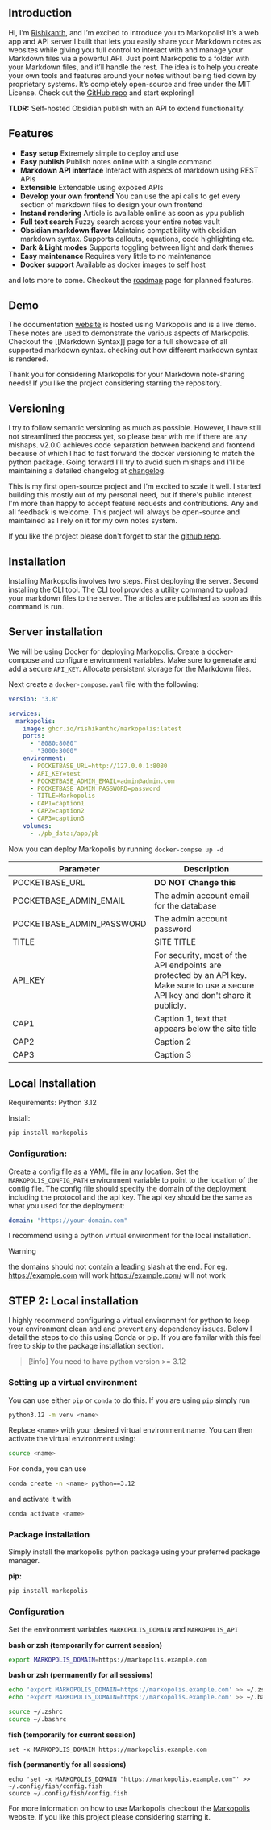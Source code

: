 ## Introduction
Hi,
I’m [Rishikanth](https://rishikanth.me), and I’m excited to introduce you to Markopolis! It’s a web app and API server I
built that lets you easily share your Markdown notes as websites while giving you full control to
interact with and manage your Markdown files via a powerful API. Just point Markopolis to a folder
with your Markdown files, and it’ll handle the rest. The idea is to help you create your own tools
and features around your notes without being tied down by proprietary systems. It’s completely
open-source and free under the MIT License. Check out the [GitHub repo](https://github.com/rishikanthc/markopolis) and start exploring!

**TLDR:** Self-hosted Obsidian publish with an API to extend functionality.

## Features

- **Easy setup** Extremely simple to deploy and use
- **Easy publish** Publish notes online with a single command
- **Markdown API interface** Interact with aspecs of markdown using REST APIs
- **Extensible** Extendable using exposed APIs
- **Develop your own frontend** You can use the api calls to get every section of markdown files to design your own frontend
- **Instand rendering** Article is available online as soon as ypu publish
- **Full text search** Fuzzy search across your entire notes vault
- **Obsidian markdown flavor** Maintains compatibility with obsidian markdown syntax. Supports
  callouts, equations, code highlighting etc.
- **Dark & Light modes** Supports toggling between light and dark themes
- **Easy maintenance** Requires very little to no maintenance
- **Docker support** Available as docker images to self host

and lots more to come. Checkout the [roadmap](https://markopolis.app/roadmap) page for planned features.

## Demo
The documentation [website](https://markopolis.app) is hosted using Markopolis and is a live demo.
These notes are used to demonstrate the various aspects of Markopolis.
Checkout the [[Markdown Syntax]] page for a full showcase of all supported markdown syntax. checking out how different markdown syntax is rendered.

Thank you for considering Markopolis for your Markdown note-sharing needs! If you like
the project considering starring the repository.

## Versioning

I try to follow semantic versioning as much as possible. However, I have still not
streamlined the process yet, so please bear with me if there are any mishaps. v2.0.0 achieves
code separation between backend and frontend because of which I had to fast forward the
docker versioning to match the python package. Going forward I'll try to avoid such mishaps
and I'll be maintaining a detailed changelog at [changelog](https://markopolis.app/changelog).

This is my first open-source project and I'm excited to scale it well. I started building this
mostly out of my personal need, but if there's public interest I'm more than happy to
accept feature requests and contributions. Any and all feedback is welcome. This project
will always be open-source and maintained as I rely on it for my own notes system.

If you like the project please don't forget to star the [github repo](https://github.com/rishikanthc/markopolis.git).

## Installation
Installing Markopolis involves two steps. First deploying the server. Second
installing the CLI tool. The CLI tool provides a utility command to upload
your markdown files to the server. The articles are published as soon as
this command is run.

## Server installation

We will be using Docker for deploying Markopolis.
Create a docker-compose and configure environment variables.
Make sure to generate and add a secure `API_KEY`.
Allocate persistent storage for the Markdown files.


Next create a `docker-compose.yaml` file with the following:

```yaml
version: '3.8'

services:
  markopolis:
    image: ghcr.io/rishikanthc/markopolis:latest
    ports:
      - "8080:8080"
      - "3000:3000"
    environment:
      - POCKETBASE_URL=http://127.0.0.1:8080
      - API_KEY=test
      - POCKETBASE_ADMIN_EMAIL=admin@admin.com
      - POCKETBASE_ADMIN_PASSWORD=password
      - TITLE=Markopolis
      - CAP1=caption1
      - CAP2=caption2
      - CAP3=caption3
    volumes:
      - ./pb_data:/app/pb
```

Now you can deploy Markopolis by running `docker-compse up -d`

Parameter | Description
-- | --
POCKETBASE_URL | **DO NOT Change this**
POCKETBASE_ADMIN_EMAIL | The admin account email for the database
POCKETBASE_ADMIN_PASSWORD | The admin account password
TITLE | SITE TITLE
API_KEY | For security, most of the API endpoints are protected by an API key. Make sure to use a secure API key and don't share it publicly.
CAP1 | Caption 1, text that appears below the site title
CAP2 | Caption 2
CAP3 | Caption 3


## Local Installation
Requirements: Python 3.12

Install:
```sh
pip install markopolis
```

### Configuration:
Create a config file as a YAML file in any location.
Set the `MARKOPOLIS_CONFIG_PATH` environment variable to point to the location of the config file.
The config file should specify the domain of the deployment including the protocol and
the api key. The api key should be the same as what you used for the deployment:

```yaml
domain: "https://your-domain.com"
```

I recommend using a python virtual environment for the local installation.


> [!warning]
> the domains should not contain a leading slash at the end.
> For eg. https://example.com will work
> https://example.com/ will not work

## STEP 2: Local installation

I highly recommend configuring a virtual environment for python to keep your environment clean and
and prevent any dependency issues. Below I detail the steps to do this using Conda or pip. If you are familar
with this feel free to skip to the package installation section.

> [!info]
> You need to have python version >= 3.12

### Setting up a virtual environment

You can use either `pip` or `conda` to do this. If you are using `pip` simply run
```bash
python3.12 -m venv <name>
```

Replace `<name>` with your desired virtual environment name. You can then activate the virtual environment
using:
```bash
source <name>
```

For conda, you can use
```bash
conda create -n <name> python==3.12
```

and activate it with
```bash
conda activate <name>
```

### Package installation

Simply install the markopolis python package using your preferred package manager.

**pip:**
```bash
pip install markopolis
```

### Configuration

Set the environment variables `MARKOPOLIS_DOMAIN` and `MARKOPOLIS_API`

**bash or zsh (temporarily for current session)**
```bash
export MARKOPOLIS_DOMAIN=https://markopolis.example.com
```

**bash or zsh (permanently for all sessions)**
```bash
echo 'export MARKOPOLIS_DOMAIN=https://markopolis.example.com' >> ~/.zshrc
echo 'export MARKOPOLIS_DOMAIN=https://markopolis.example.com' >> ~/.bashrc

source ~/.zshrc
source ~/.bashrc
```

**fish (temporarily for current session)**
```fish
set -x MARKOPOLIS_DOMAIN https://markopolis.example.com
```


**fish (permanently for all sessions)**
```fish
echo 'set -x MARKOPOLIS_DOMAIN "https://markopolis.example.com"' >> ~/.config/fish/config.fish
source ~/.config/fish/config.fish
```

For more information on how to use Markopolis checkout the [Markopolis](https://markopolis.app) website.
If you like this project please considering starring it.
